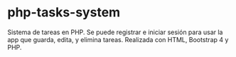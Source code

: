 # php-tasks-system
Sistema de tareas en PHP. Se puede registrar e iniciar sesión para usar la app que guarda, edita, y elimina tareas. Realizada con HTML, Bootstrap 4 y PHP.
